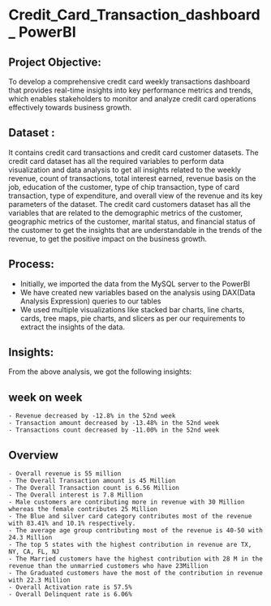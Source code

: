 # Credit_Card_Transaction_dashboard_ PowerBI
## Project Objective:
To develop a comprehensive credit card weekly transactions dashboard that provides real-time insights into key performance metrics and trends, which enables stakeholders to monitor and analyze credit card operations effectively towards business growth. 
## Dataset :
It contains credit card transactions and credit card customer datasets. The credit card dataset has all the required variables to perform data visualization and data analysis to get all insights related to the weekly revenue, count of transactions, total interest earned, revenue basis on the job, education of the customer, type of chip transaction, type of card transaction, type of expenditure, and  overall view of the revenue and its key parameters of the dataset.
The credit card customers dataset has all the variables that are related to the demographic metrics of the customer, geographic metrics of the customer, marital status, and financial status of the customer to get the insights that are understandable in the trends of the revenue, to get the positive impact on the business growth. 

## Process:
- Initially, we imported the data from the MySQL server to the PowerBI
- We have created new variables based on the analysis using DAX(Data Analysis Expression) queries to our tables
- We used multiple visualizations like stacked bar charts, line charts, cards, tree maps, pie charts, and slicers as per our requirements to extract the insights of the data.

## Insights:
  From the above analysis, we got the following insights:
  ## week on week
    - Revenue decreased by -12.8% in the 52nd week
    - Transaction amount decreased by -13.48% in the 52nd week
    - Transactions count decreased by -11.00% in the 52nd week
  ## Overview 
    - Overall revenue is 55 million
    - The Overall Transaction amount is 45 Million
    - The Overall Transaction count is 6.56 Million
    - The Overall interest is 7.8 Million
    - Male customers are contributing more in revenue with 30 Million whereas the female contributes 25 Million
    - The Blue and silver card category contributes most of the revenue with 83.41% and 10.1% respectively.
    - The average age group contributing most of the revenue is 40-50 with  24.3 Million
    - The top 5 states with the highest contribution in revenue are TX, NY, CA, FL, NJ
    - The Married customers have the highest contribution with 28 M in the revenue than the unmarried customers who have 23Million
    - The Graduated customers have the most of the contribution in revenue with 22.3 Million
    - Overall Activation rate is 57.5%
    - Overall Delinquent rate is 6.06%
